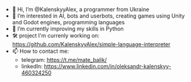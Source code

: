 - 👋 Hi, I’m @KalenskyyAlex, a programmer from Ukraine
- 👀 I’m interested in AI, bots and userbots, creating games using Unity and Godot engines, programming languages
- 🌱 I’m currently improving my skills in Python
- 🛠️ project I'm currenly working on: https://github.com/KalenskyyAlex/simple-language-interpreter 
- 📫 How to contact me:
  - telegram: https://t.me/mate_balik/
  - linkedIn: https://www.linkedin.com/in/oleksandr-kalenskyy-460324250
